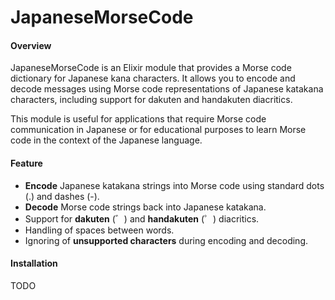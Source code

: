 # JapaneseMorseCode
#### Overview
JapaneseMorseCode is an Elixir module that provides a Morse code dictionary for Japanese kana characters. It allows you to encode and decode messages using Morse code representations of Japanese katakana characters, including support for dakuten and handakuten diacritics.

This module is useful for applications that require Morse code communication in Japanese or for educational purposes to learn Morse code in the context of the Japanese language.
#### Feature
- **Encode** Japanese katakana strings into Morse code using standard dots (.) and dashes (-).
- **Decode** Morse code strings back into Japanese katakana.
- Support for **dakuten** (゛) and **handakuten** (゜) diacritics.
- Handling of spaces between words.
- Ignoring of **unsupported characters** during encoding and decoding.
#### Installation
TODO
